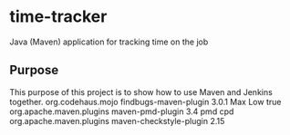 # time-tracker
Java (Maven) application for tracking time on the job

## Purpose

This purpose of this project is to show how to use Maven and Jenkins together.
 <reporting>
        <plugins>
            <plugin>
                <groupId>org.codehaus.mojo</groupId>
                <artifactId>findbugs-maven-plugin</artifactId>
                <version>3.0.1</version>
                <configuration>
                    <effort>Max</effort>
                    <threshold>Low</threshold>
                    <xmlOutput>true</xmlOutput>
                </configuration>
            </plugin>
            <plugin>
                <groupId>org.apache.maven.plugins</groupId>
                <artifactId>maven-pmd-plugin</artifactId>
                <version>3.4</version>
                <reportSets>
                    <reportSet>
                        <reports>
                            <report>pmd</report>
                            <report>cpd</report>
                        </reports>
                    </reportSet>
                </reportSets>
            </plugin>
            <plugin>
                <groupId>org.apache.maven.plugins</groupId>
                <artifactId>maven-checkstyle-plugin</artifactId>
                <version>2.15</version>
            </plugin>
        </plugins>
    </reporting>